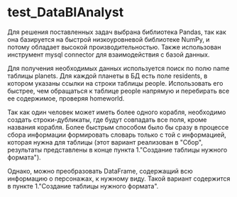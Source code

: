 # test_DataBIAnalyst
 
Для решения поставленных задач выбрана библиотека Pandas, так как она базируется на быстрой низкоуровневой библиотеке NumPy, и потому обладает высокой производительностью. Также использован инструмент mysql connector для взаимодействия с базой данных.

Для получения необходимых данных используется поиск по полю name таблицы planets. Для каждой планеты в БД есть поле residents, в котором указаны ссылки на строки таблицы people. Использовать его быстрее, чем обращаться к таблице people напрямую и перебирать все ее содержимое, проверяя  homeworld.

Так как один человек может иметь более одного корабля, необходимо создать строки-дубликаты, где будут совпадать все поля, кроме названия корабля. Более быстрым способом было бы сразу в процессе сбора информации формировать словарь только с той с информацией, которая нужна для таблицы (этот вариант реализован в "Сбор", результаты представлены в конце пункта 1."Создание таблицы нужного формата").

Однако, можно преобразовать DataFrame, содержащий всю информацию о персонажах, к нужному виду. Такой вариант содержится в пункте 1."Создание таблицы нужного формата".